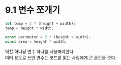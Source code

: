 # 9.1 변수 쪼개기

```typescript
let temp = 2 * (height + width);
temp = height * width;
```
```typescript
const perimeter = 2 * (height + width);
const area = height * width;
```
역할 하나당 변수 하나를 사용해야한다.<br>
여러 용도로 쓰인 변수는 코드를 읽는 사람에게 큰 혼란을 준다.